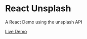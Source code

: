 # React Unsplash

A React Demo using the unsplash API

[Live Demo](https://react-unsplash.netlify.com/)